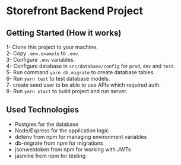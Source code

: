 # Storefront Backend Project

## Getting Started (How it works)

1- Clone this project to your machine.
<br>
2- Copy `.env.example` to `.env`.
<br>
3- Configure `.env` variables.
<br>
4- Configure database in `src/database/config` for `prod`, `dev` and `test`.
<br>
5- Run command `yarn db.migrate` to create database tables.
<br>
6- Run `yarn test` to test database models.
<br>
7- create seed user to be able to use APIs which required auth.
<br>
8- Run `yarn start` to build project and run server.
 


## Used Technologies
- Postgres for the database
- Node/Express for the application logic
- dotenv from npm for managing environment variables
- db-migrate from npm for migrations
- jsonwebtoken from npm for working with JWTs
- jasmine from npm for testing

